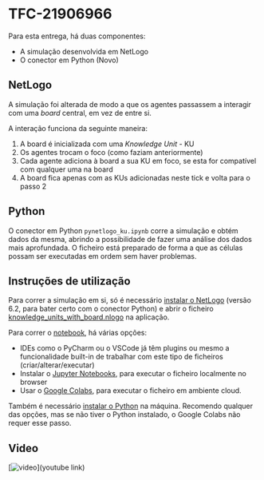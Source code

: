 # TFC-21906966

Para esta entrega, há duas componentes:
  - A simulação desenvolvida em NetLogo
  - O conector em Python (Novo)

## NetLogo

A simulação foi alterada de modo a que os agentes passassem a interagir com uma *board* central, em vez de entre si.

A interação funciona da seguinte maneira:
  1. A board é inicializada com uma *Knowledge Unit* - KU
  2. Os agentes trocam o foco (como faziam anteriormente)
  3. Cada agente adiciona à board a sua KU em foco, se esta for compatível com qualquer uma na board
  4. A board fica apenas com as KUs adicionadas neste tick e volta para o passo 2

## Python

O conector em Python `pynetlogo_ku.ipynb` corre a simulação e obtém dados da mesma, abrindo a possibilidade de fazer uma análise dos dados mais aprofundada. O ficheiro está preparado de forma a que as células possam ser executadas em ordem sem haver problemas.

## Instruções de utilização

Para correr a simulação em si, só é necessário [instalar o NetLogo](https://ccl.northwestern.edu/netlogo/download.shtml) 
(versão 6.2, para bater certo com o conector Python) 
e abrir o ficheiro [knowledge_units_with_board.nlogo](files/knowledge_units_with_board.nlogo) na aplicação.

Para correr o [notebook](pynetlogo_ku.ipynb), há várias opções:
  - IDEs como o PyCharm ou o VSCode já têm plugins ou mesmo a funcionalidade built-in de trabalhar com este tipo de ficheiros (criar/alterar/executar)
  - Instalar o [Jupyter Notebooks](https://jupyter.org/install), para executar o ficheiro localmente no browser
  - Usar o [Google Colabs](colab.research.google.com), para executar o ficheiro em ambiente cloud.

Também é necessário [instalar o Python](https://www.python.org/downloads/) na máquina.
Recomendo qualquer das opções, mas se não tiver o Python instalado, o Google Colabs não requer esse passo.

## Video
[![video](thumbnail.png)](youtube link)
